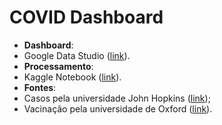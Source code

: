 # **COVID Dashboard**

 - **Dashboard**: 
  - Google Data Studio ([link](https://datastudio.google.com/reporting/2db6170e-9309-41c1-b9b9-04f5ed5173a8)).
 - **Processamento**:
  - Kaggle Notebook ([link](https://www.kaggle.com/carloseschholz/covid-da)). 
 - **Fontes**: 
  - Casos pela universidade John Hopkins ([link](https://github.com/CSSEGISandData/COVID-19/tree/master/csse_covid_19_data/csse_covid_19_daily_reports));
  - Vacinação pela universidade de Oxford ([link](https://covid.ourworldindata.org/data/owid-covid-data.csv)).
